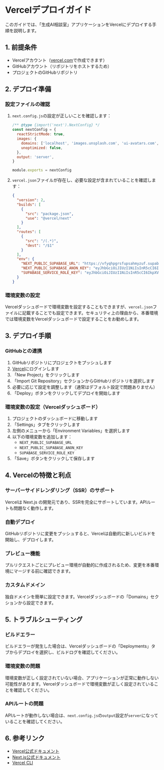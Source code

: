 # Vercelデプロイガイド

このガイドでは、「生成AI相談室」アプリケーションをVercelにデプロイする手順を説明します。

## 1. 前提条件

- Vercelアカウント（[vercel.com](https://vercel.com)で作成できます）
- GitHubアカウント（リポジトリをホストするため）
- プロジェクトのGitHubリポジトリ

## 2. デプロイ準備

### 設定ファイルの確認

1. `next.config.js`の設定が正しいことを確認します：
   ```javascript
   /** @type {import('next').NextConfig} */
   const nextConfig = {
     reactStrictMode: true,
     images: {
       domains: ['localhost', 'images.unsplash.com', 'ui-avatars.com', 'vfyqhpgrsfupsahmyzuf.supabase.co'],
       unoptimized: false,
     },
     output: 'server',
   }
   
   module.exports = nextConfig
   ```

2. `vercel.json`ファイルが存在し、必要な設定が含まれていることを確認します：
   ```json
   {
     "version": 2,
     "builds": [
       {
         "src": "package.json",
         "use": "@vercel/next"
       }
     ],
     "routes": [
       {
         "src": "/(.*)",
         "dest": "/$1"
       }
     ],
     "env": {
       "NEXT_PUBLIC_SUPABASE_URL": "https://vfyqhpgrsfupsahmyzuf.supabase.co",
       "NEXT_PUBLIC_SUPABASE_ANON_KEY": "eyJhbGciOiJIUzI1NiIsInR5cCI6IkpXVCJ9.eyJpc3MiOiJzdXBhYmFzZSIsInJlZiI6InZmeXFocGdyc2Z1cHNhaG15enVmIiwicm9sZSI6ImFub24iLCJpYXQiOjE3NDA4MDI3ODksImV4cCI6MjA1NjM3ODc4OX0.PpfL4Us0BURl5vr6xdlAlvacTR-vp0JRPnE0_07SJBw",
       "SUPABASE_SERVICE_ROLE_KEY": "eyJhbGciOiJIUzI1NiIsInR5cCI6IkpXVCJ9.eyJpc3MiOiJzdXBhYmFzZSIsInJlZiI6InZmeXFocGdyc2Z1cHNhaG15enVmIiwicm9sZSI6InNlcnZpY2Vfcm9sZSIsImlhdCI6MTc0MDgwMjc4OSwiZXhwIjoyMDU2Mzc4Nzg5fQ.p6H6N3jhkzNgtO8Ynl73RyiVF_UJrm1uKlazYwwKFsw"
     }
   }
   ```

### 環境変数の設定

Vercelダッシュボードで環境変数を設定することもできますが、`vercel.json`ファイルに記載することでも設定できます。セキュリティ上の理由から、本番環境では環境変数をVercelダッシュボードで設定することをお勧めします。

## 3. デプロイ手順

### GitHubとの連携

1. GitHubリポジトリにプロジェクトをプッシュします
2. [Vercel](https://vercel.com)にログインします
3. 「New Project」をクリックします
4. 「Import Git Repository」セクションからGitHubリポジトリを選択します
5. 必要に応じて設定を調整します（通常はデフォルト設定で問題ありません）
6. 「Deploy」ボタンをクリックしてデプロイを開始します

### 環境変数の設定（Vercelダッシュボード）

1. プロジェクトのダッシュボードに移動します
2. 「Settings」タブをクリックします
3. 左側のメニューから「Environment Variables」を選択します
4. 以下の環境変数を追加します：
   - `NEXT_PUBLIC_SUPABASE_URL`
   - `NEXT_PUBLIC_SUPABASE_ANON_KEY`
   - `SUPABASE_SERVICE_ROLE_KEY`
5. 「Save」ボタンをクリックして保存します

## 4. Vercelの特徴と利点

### サーバーサイドレンダリング（SSR）のサポート

Vercelは Next.js の開発元であり、SSRを完全にサポートしています。APIルートも問題なく動作します。

### 自動デプロイ

GitHubリポジトリに変更をプッシュすると、Vercelは自動的に新しいビルドを開始し、デプロイします。

### プレビュー機能

プルリクエストごとにプレビュー環境が自動的に作成されるため、変更を本番環境にマージする前に確認できます。

### カスタムドメイン

独自ドメインを簡単に設定できます。Vercelダッシュボードの「Domains」セクションから設定できます。

## 5. トラブルシューティング

### ビルドエラー

ビルドエラーが発生した場合は、Vercelダッシュボードの「Deployments」タブからデプロイを選択し、ビルドログを確認してください。

### 環境変数の問題

環境変数が正しく設定されていない場合、アプリケーションが正常に動作しない可能性があります。Vercelダッシュボードで環境変数が正しく設定されていることを確認してください。

### APIルートの問題

APIルートが動作しない場合は、`next.config.js`の`output`設定が`server`になっていることを確認してください。

## 6. 参考リンク

- [Vercel公式ドキュメント](https://vercel.com/docs)
- [Next.js公式ドキュメント](https://nextjs.org/docs)
- [Vercel CLI](https://vercel.com/docs/cli)
